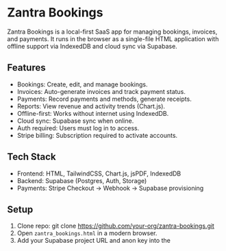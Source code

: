 # Zantra Bookings

Zantra Bookings is a local-first SaaS app for managing bookings,
invoices, and payments. It runs in the browser as a single-file HTML
application with offline support via IndexedDB and cloud sync via
Supabase.

## Features
- Bookings: Create, edit, and manage bookings.
- Invoices: Auto-generate invoices and track payment status.
- Payments: Record payments and methods, generate receipts.
- Reports: View revenue and activity trends (Chart.js).
- Offline-first: Works without internet using IndexedDB.
- Cloud sync: Supabase sync when online.
- Auth required: Users must log in to access.
- Stripe billing: Subscription required to activate accounts.

## Tech Stack
- Frontend: HTML, TailwindCSS, Chart.js, jsPDF, IndexedDB
- Backend: Supabase (Postgres, Auth, Storage)
- Payments: Stripe Checkout → Webhook → Supabase provisioning

## Setup
1. Clone repo:
   git clone https://github.com/your-org/zantra-bookings.git
2. Open `zantra_bookings.html` in a modern browser.
3. Add your Supabase project URL and anon key into the <script> block:
   const supabaseUrl = "https://your-project.supabase.co";
   const supabaseKey = "your-anon-key";
   const supabase = supabase.createClient(supabaseUrl, supabaseKey);
4. Configure Supabase tables and RLS policies (see /schema.sql).
5. Set up Stripe products and webhook handler (to auto-provision users).
6. Host the file on GitHub Pages, Netlify, or Vercel.

## Development Workflow
- PR1: Core cleanup & utility extraction
- PR2: Replace manual charting with Chart.js
- PR3: Supabase authentication (login/logout flow)
- PR4: Sync layer (offline IndexedDB + cloud merge)
- PR5: Stripe subscription enforcement
- PR6: UX polish (branding, defaults, responsive)

## License
Proprietary © Zantra
